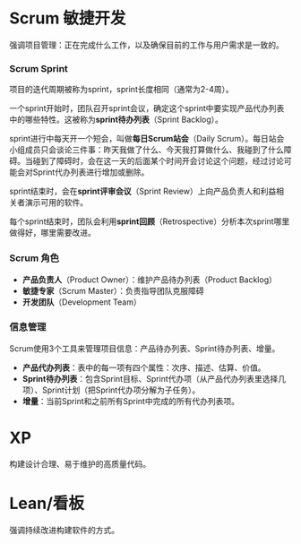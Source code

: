 # Scrum 敏捷开发
强调项目管理：正在完成什么工作，以及确保目前的工作与用户需求是一致的。

### Scrum Sprint
项目的迭代周期被称为sprint，sprint长度相同（通常为2-4周）。

一个sprint开始时，团队召开sprint会议，确定这个sprint中要实现产品代办列表中的哪些特性。这被称为**sprint待办列表**（Sprint Backlog）。

sprint进行中每天开一个短会，叫做**每日Scrum站会**（Daily Scrum）。每日站会小组成员只会谈论三件事：昨天我做了什么、今天我打算做什么、我碰到了什么障碍。当碰到了障碍时，会在这一天的后面某个时间开会讨论这个问题，经过讨论可能会对Sprint代办列表进行增加或删除。

sprint结束时，会在**sprint评审会议**（Sprint Review）上向产品负责人和利益相关者演示可用的软件。

每个sprint结束时，团队会利用**sprint回顾**（Retrospective）分析本次sprint哪里做得好，哪里需要改进。

### Scrum 角色
* **产品负责人**（Product Owner）：维护产品待办列表（Product Backlog）
* **敏捷专家**（Scrum Master）：负责指导团队克服障碍
* **开发团队**（Development Team）

### 信息管理
Scrum使用3个工具来管理项目信息：产品待办列表、Sprint待办列表、增量。
* **产品代办列表**：表中的每一项有四个属性：次序、描述、估算、价值。
* **Sprint待办列表**：包含Sprint目标、Sprint代办项（从产品代办列表里选择几项）、Sprint计划（把Sprint代办项分解为子任务）。
* **增量**：当前Sprint和之前所有Sprint中完成的所有代办列表项。

# XP
构建设计合理、易于维护的高质量代码。
# Lean/看板
强调持续改进构建软件的方式。

